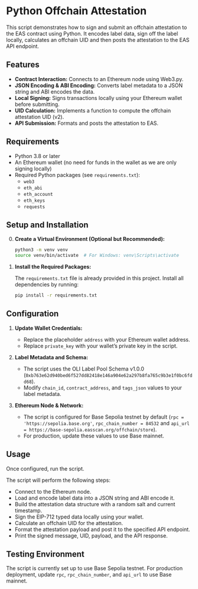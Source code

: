 # Python Offchain Attestation

This script demonstrates how to sign and submit an offchain attestation to the EAS contract using Python. It encodes label data, sign off the label locally, calculates an offchain UID and then posts the attestation to the EAS API endpoint.

## Features

- **Contract Interaction:** Connects to an Ethereum node using Web3.py.
- **JSON Encoding & ABI Encoding:** Converts label metadata to a JSON string and ABI encodes the data.
- **Local Signing:** Signs transactions locally using your Ethereum wallet before submitting.
- **UID Calculation:** Implements a function to compute the offchain attestation UID (v2).
- **API Submission:** Formats and posts the attestation to EAS.

## Requirements

- Python 3.8 or later
- An Ethereum wallet (no need for funds in the wallet as we are only signing locally)
- Required Python packages (see `requirements.txt`):
  - `web3`
  - `eth_abi`
  - `eth_account`
  - `eth_keys`
  - `requests`

## Setup and Installation

0. **Create a Virtual Environment (Optional but Recommended):**

   ```bash
   python3 -m venv venv
   source venv/bin/activate  # For Windows: venv\Scripts\activate
   ```

1. **Install the Required Packages:**

   The `requirements.txt` file is already provided in this project. Install all dependencies by running:

   ```bash
   pip install -r requirements.txt
   ```

## Configuration

1. **Update Wallet Credentials:**
   - Replace the placeholder `address` with your Ethereum wallet address.
   - Replace `private_key` with your wallet’s private key in the script.

2. **Label Metadata and Schema:**
   - The script uses the OLI Label Pool Schema v1.0.0 (`0xb763e62d940bed6f527dd82418e146a904e62a297b8fa765c9b3e1f0bc6fdd68`).
   - Modify `chain_id`, `contract_address`, and `tags_json` values to your label metadata.

3. **Ethereum Node & Network:**
   - The script is configured for Base Sepolia testnet by default (`rpc = 'https://sepolia.base.org'`, `rpc_chain_number = 84532` and `api_url = https://base-sepolia.easscan.org/offchain/store`).
   - For production, update these values to use Base mainnet.

## Usage

Once configured, run the script.

The script will perform the following steps:

- Connect to the Ethereum node.
- Load and encode label data into a JSON string and ABI encode it.
- Build the attestation data structure with a random salt and current timestamp.
- Sign the EIP-712 typed data locally using your wallet.
- Calculate an offchain UID for the attestation.
- Format the attestation payload and post it to the specified API endpoint.
- Print the signed message, UID, payload, and the API response.

## Testing Environment

The script is currently set up to use Base Sepolia testnet. For production deployment, update `rpc`, `rpc_chain_number`, and `api_url` to use Base mainnet.
